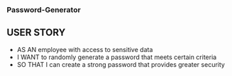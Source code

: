 ### Password-Generator


## USER STORY
* AS AN employee with access to sensitive data
* I WANT to randomly generate a password that meets certain criteria
* SO THAT I can create a strong password that provides greater security









